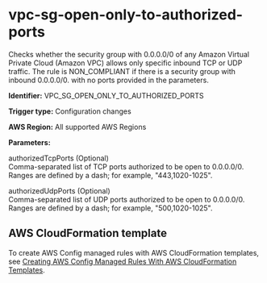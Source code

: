 # vpc\-sg\-open\-only\-to\-authorized\-ports<a name="vpc-sg-open-only-to-authorized-ports"></a>

Checks whether the security group with 0\.0\.0\.0/0 of any Amazon Virtual Private Cloud \(Amazon VPC\) allows only specific inbound TCP or UDP traffic\. The rule is NON\_COMPLIANT if there is a security group with inbound 0\.0\.0\.0/0\. with no ports provided in the parameters\.

**Identifier:** VPC\_SG\_OPEN\_ONLY\_TO\_AUTHORIZED\_PORTS

**Trigger type:** Configuration changes

**AWS Region:** All supported AWS Regions

**Parameters:**

authorizedTcpPorts \(Optional\)  
Comma\-separated list of TCP ports authorized to be open to 0\.0\.0\.0/0\. Ranges are defined by a dash; for example, "443,1020\-1025"\.

authorizedUdpPorts \(Optional\)  
Comma\-separated list of UDP ports authorized to be open to 0\.0\.0\.0/0\. Ranges are defined by a dash; for example, "500,1020\-1025"\.

## AWS CloudFormation template<a name="w22aac11c29c17d325c15"></a>

To create AWS Config managed rules with AWS CloudFormation templates, see [Creating AWS Config Managed Rules With AWS CloudFormation Templates](aws-config-managed-rules-cloudformation-templates.md)\.